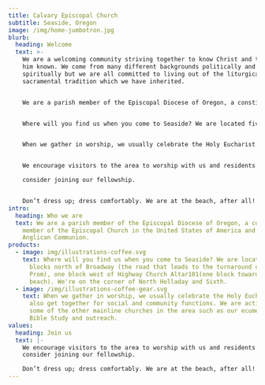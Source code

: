 ```yaml
---
title: Calvary Episcopal Church
subtitle: Seaside, Oregon
image: /img/home-jumbotron.jpg
blurb:
  heading: Welcome
  text: >-
    We are a welcoming community striving together to know Christ and to make
    him known. We come from many different backgrounds politically and
    spiritually but we are all committed to living out of the liturgical and
    sacramental tradition which we have inherited.


    We are a parish member of the Episcopal Diocese of Oregon, a constituent member of the Episcopal Church in the United States of America and of the Anglican Communion.


    Where will you find us when you come to Seaside? We are located five blocks north of Broadway (the road that leads to the turnaround on the Prom), one block west of Highway Church Altar101(one block towards the beach). We're on the corner of North Holladay and Sixth.


    When we gather in worship, we usually celebrate the Holy Eucharist. We also get together for social and community functions. We are active with some of the other mainline churches in the area such as our ecumenical Bible Study and outreach.


    We encourage visitors to the area to worship with us and residents to

    consider joining our fellowship.


    Don’t dress up; dress comfortably. We are at the beach, after all!
intro:
  heading: Who we are
  text: We are a parish member of the Episcopal Diocese of Oregon, a constituent
    member of the Episcopal Church in the United States of America and of the
    Anglican Communion.
products:
  - image: img/illustrations-coffee.svg
    text: Where will you find us when you come to Seaside? We are located five
      blocks north of Broadway (the road that leads to the turnaround on the
      Prom), one block west of Highway Church Altar101(one block towards the
      beach). We're on the corner of North Holladay and Sixth.
  - image: /img/illustrations-coffee-gear.svg
    text: When we gather in worship, we usually celebrate the Holy Eucharist. We
      also get together for social and community functions. We are active with
      some of the other mainline churches in the area such as our ecumenical
      Bible Study and outreach.
values:
  heading: Join us
  text: |-
    We encourage visitors to the area to worship with us and residents to
    consider joining our fellowship.

    Don’t dress up; dress comfortably. We are at the beach, after all!
---
```

